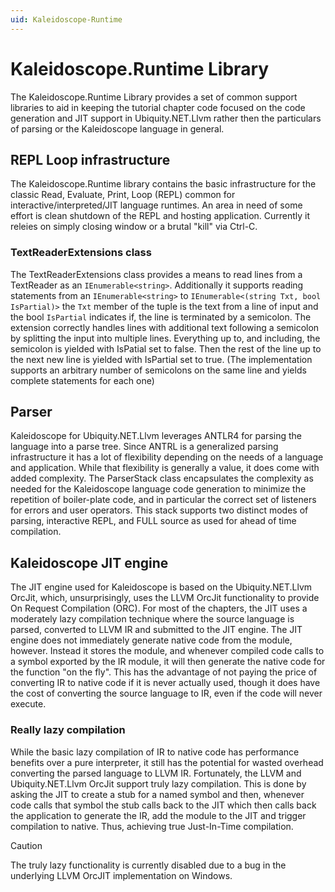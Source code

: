 ```yaml
---
uid: Kaleidoscope-Runtime
---
```


# Kaleidoscope.Runtime Library
The Kaleidoscope.Runtime Library provides a set of common support libraries to aid in keeping the
tutorial chapter code focused on the code generation and JIT support in Ubiquity.NET.Llvm rather then the
particulars of parsing or the Kaleidoscope language in general.

## REPL Loop infrastructure
The Kaleidoscope.Runtime library contains the basic infrastructure for the classic Read, Evaluate,
Print, Loop (REPL) common for interactive/interpreted/JIT language runtimes. An area in need of some
effort is clean shutdown of the REPL and hosting application. Currently it releies on simply closing
window or a brutal "kill" via Ctrl-C.

### TextReaderExtensions class
The TextReaderExtensions class provides a means to read lines from a TextReader as an `IEnumerable<string>`.
Additionally it supports reading statements from an `IEnumerable<string>` to `IEnumerable<(string Txt, bool IsPartial)>`
the `Txt` member of the tuple is the text from a line of input and the bool `IsPartial` indicates if, the line is
terminated by a semicolon. The extension correctly handles lines with additional text following a semicolon by
splitting the input into multiple lines. Everything up to, and including, the semicolon is yielded with IsPatial
set to false. Then the rest of the line up to the next new line is yielded with IsPartial set to true. (The
implementation supports an arbitrary number of semicolons on the same line and yields complete statements for
each one)

## Parser
Kaleidoscope for Ubiquity.NET.Llvm leverages ANTLR4 for parsing the language into a parse tree. Since ANTRL is a
generalized parsing infrastructure it has a lot of flexibility depending on the needs of a language and
application. While that flexibility is generally a value, it does come with added complexity. The ParserStack
class encapsulates the complexity as needed for the Kaleidoscope language code generation to minimize
the repetition of boiler-plate code, and in particular the correct set of listeners for errors and user
operators. This stack supports two distinct modes of parsing, interactive REPL, and FULL source as used
for ahead of time compilation.

## Kaleidoscope JIT engine
The JIT engine used for Kaleidoscope is based on the Ubiquity.NET.Llvm OrcJit, which, unsurprisingly, uses the LLVM
OrcJit functionality to provide On Request Compilation (ORC). For most of the chapters, the JIT uses a
moderately lazy compilation technique where the source language is parsed, converted to LLVM IR and submitted
to the JIT engine. The JIT engine does not immediately generate native code from the module, however. Instead
it stores the module, and whenever compiled code calls to a symbol exported by the IR module, it will then
generate the native code for the function "on the fly". This has the advantage of not paying the price of
converting IR to native code if it is never actually used, though it does have the cost of converting the
source language to IR, even if the code will never execute.

### Really lazy compilation
While the basic lazy compilation of IR to native code has performance benefits over a pure interpreter, it
still has the potential for wasted overhead converting the parsed language to LLVM IR. Fortunately, the LLVM
and Ubiquity.NET.Llvm OrcJit support truly lazy compilation. This is done by asking the JIT to create a stub for
a named symbol and then, whenever code calls that symbol the stub calls back to the JIT which then calls back
the application to generate the IR, add the module to the JIT and trigger compilation to native. Thus, achieving
true Just-In-Time compilation.

>[!CAUTION]
> The truly lazy functionality is currently disabled due to a bug in the underlying LLVM OrcJIT
> implementation on Windows.
